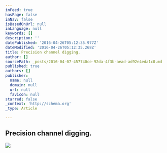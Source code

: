 ```yaml
---
inFeed: true
hasPage: false
inNav: false
isBasedOnUrl: null
inLanguage: null
keywords: []
description: ''
datePublished: '2016-04-26T05:12:35.977Z'
dateModified: '2016-04-26T05:12:35.268Z'
title: Precision channel digging.
author: []
sourcePath: _posts/2016-04-07-457740ce-92da-4f3b-aead-ad92e4eda1c0.md
published: true
authors: []
publisher:
  name: null
  domain: null
  url: null
  favicon: null
starred: false
_context: 'http://schema.org'
_type: Article

---
```

## Precision channel digging.
![](https://the-grid-user-content.s3-us-west-2.amazonaws.com/5616c40a-59bc-42d6-a800-d8193bb52984.jpg)